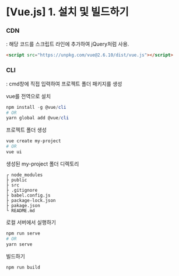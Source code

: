 # [Vue.js] 1. 설치 및 빌드하기

### CDN

: 해당 코드를 스크립트 라인에 추가하여 jQuery처럼 사용.

```html
<script src="https://unpkg.com/vue@2.6.10/dist/vue.js"></script>
```



### CLI

: cmd창에 직접 입력하여 프로젝트 폴더 패키지를 생성

vue를 전역으로 설치

```powershell
npm install -g @vue/cli
# OR
yarn global add @vue/cli
```



프로젝트 폴더 생성

```powershell
vue create my-project
# OR
vue ui
```



생성된 my-project 폴더 디렉토리

```
┌ node_modules
├ public
├ src
├ .gitignore
├ babel.config.js
├ package-lock.json
├ pakage.json
└ README.md
```



로컬 서버에서 실행하기

```powershell
npm run serve
# OR
yarn serve
```



빌드하기

```powershell
npm run build
```

